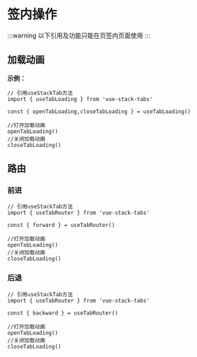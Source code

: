 # 签内操作
:::warning
以下引用及功能只能在页签内页面使用
:::
## 加载动画
**示例：**

```typescript:line-numbers
// 引用useStackTab方法
import { useTabLoading } from 'vue-stack-tabs'

const { openTabLoading,closeTabLoading } = useTabLoading()

//打开加载动画
openTabLoading()
//关闭加载动画
closeTabLoading()
```

## 路由

### 前进
```typescript:line-numbers
// 引用useStackTab方法
import { useTabRouter } from 'vue-stack-tabs'

const { forward } = useTabRouter()

//打开加载动画
openTabLoading()
//关闭加载动画
closeTabLoading()
```
### 后退
```typescript:line-numbers
// 引用useStackTab方法
import { useTabRouter } from 'vue-stack-tabs'

const { backward } = useTabRouter()

//打开加载动画
openTabLoading()
//关闭加载动画
closeTabLoading()
```